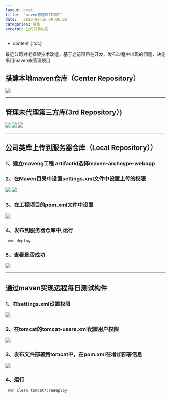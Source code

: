 ```yaml
---
layout: post
title:  "maven管理项目构件"
date:   2015-09-16 00:06:06
categories: 架构
excerpt: 公司只有内网
---
```


* content
{:toc}

最近公司对老框架技术改造，基于之前项目在开发、发布过程中出现的问题，决定采用maven来管理项目

## 搭建本地maven仓库（Center Repository）

![](/images/maven/11.png)

---

## 管理未代理第三方库(3rd Repository）)

![](/images/maven/21.png)
![](/images/maven/22.png)
![](/images/maven/23.png)

---

## 公司类库上传到服务器仓库（Local Repository））

### 1、建立maveng工程  artifactid选择maven-archeype-webapp

###  2、在Maven目录中设置settings.xml文件中设置上传的权限

![](/images/maven/31.png)
![](/images/maven/32.png)

### 3、在工程项目的pom.xml文件中设置

![](/images/maven/33.png)

### 4、发布到服务器仓库中,运行

     mvn deploy

### 5、查看是否成功

![](/images/maven/34.png)

---

## 通过maven实现远程每日测试构件

### 1、在settings.xml设置权限

![](/images/maven/41.png)

### 2、在tomcat的tomcat-users.xml配置用户权限

![](/images/maven/42.png)

### 3、发布文件部署到tomcat中，在pom.xml在增加部署信息

![](/images/maven/43.png)

### 4、运行 

     mvn clean tomcat7:redeploy